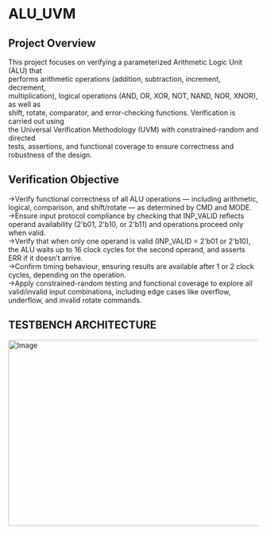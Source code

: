# ALU_UVM

## Project Overview
This project focuses on verifying a parameterized Arithmetic Logic Unit (ALU) that   
performs arithmetic operations (addition, subtraction, increment, decrement,   
multiplication), logical operations (AND, OR, XOR, NOT, NAND, NOR, XNOR), as well as   
shift, rotate, comparator, and error-checking functions. Verification is carried out using   
the Universal Verification Methodology (UVM) with constrained-random and directed   
tests, assertions, and functional coverage to ensure correctness and robustness of the design.   

## Verification Objective
->Verify functional correctness of all ALU operations — including arithmetic, logical, 
comparison, and shift/rotate — as determined by CMD and MODE.  
->Ensure input protocol compliance by checking that INP_VALID reflects operand 
availability (2'b01, 2'b10, or 2'b11) and operations proceed only when valid.   
->Verify that when only one operand is valid (INP_VALID = 2'b01 or 2'b10), the ALU 
waits up to 16 clock cycles for the second operand, and asserts ERR if it doesn’t 
arrive.   
->Confirm timing behaviour, ensuring results are available after 1 or 2 clock cycles, 
depending on the operation.   
->Apply constrained-random testing and functional coverage to explore all 
valid/invalid input combinations, including edge cases like overflow, underflow, and 
invalid rotate commands.   

##  TESTBENCH ARCHITECTURE
<img width="650" height="375" alt="Image" src="https://github.com/user-attachments/assets/0b3f3385-1249-4c56-9aa3-0eae1f84a176" />
